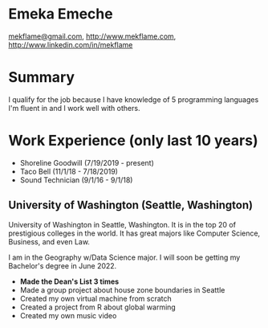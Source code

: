 # Emeka Emeche
mekflame@gmail.com,
http://www.mekflame.com,
http://www.linkedin.com/in/mekflame

# Summary
I qualify for the job because I have knowledge of 5 programming languages I'm fluent in and I work well with others.

# Work Experience (only last 10 years)
- Shoreline Goodwill (7/19/2019 - present)
- Taco Bell (11/1/18 - 7/18/2019)
- Sound Technician (9/1/16 - 9/1/18)

## University of Washington (Seattle, Washington)
University of Washington in Seattle, Washington. It is in the top 20 of prestigious colleges in the world. It has great majors like Computer Science, Business, and even Law.

I am in the Geography w/Data Science major. I will soon be getting my Bachelor's degree in June 2022.

- **Made the Dean's List 3 times**
- Made a group project about house zone boundaries in Seattle
- Created my own virtual machine from scratch
- Created a project from R about global warming
- Created my own music video

[University of Washington]: https://www.washington.edu/

